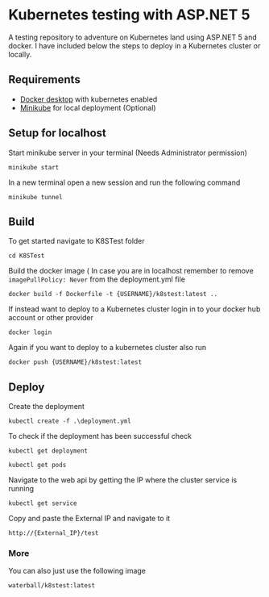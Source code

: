 # Kubernetes testing with ASP.NET 5

A testing repository to adventure on Kubernetes land using ASP.NET 5 and docker. I have included below the steps to deploy in a Kubernetes cluster or locally.

## Requirements

- [Docker desktop](https://www.docker.com/products/docker-desktop) with kubernetes enabled
- [Minikube](https://minikube.sigs.k8s.io/docs/start/) for local deployment (Optional)

## Setup for localhost

Start minikube server in your terminal (Needs Administrator permission)
```
minikube start
```

In a new terminal open a new session and run the following command
```
minikube tunnel
```

## Build

To get started navigate to K8STest folder

```
cd K8STest
```

Build the docker image ( In case you are in localhost remember to remove `imagePullPolicy: Never` from the deployment.yml file

```
docker build -f Dockerfile -t {USERNAME}/k8stest:latest ..
```

If instead want to deploy to a Kubernetes cluster login in to your docker hub account or other provider
```
docker login
```

Again if you want to deploy to a kubernetes cluster also run

```
docker push {USERNAME}/k8stest:latest
```

## Deploy

Create the deployment 

```
kubectl create -f .\deployment.yml
```

To check if the deployment has been successful check

```
kubectl get deployment

kubectl get pods
```

Navigate to the web api by getting the IP where the cluster service is running

```
kubectl get service
```

Copy and paste the External IP and navigate to it
```
http://{External_IP}/test
```

### More

You can also just use the following image

```
waterball/k8stest:latest
```






